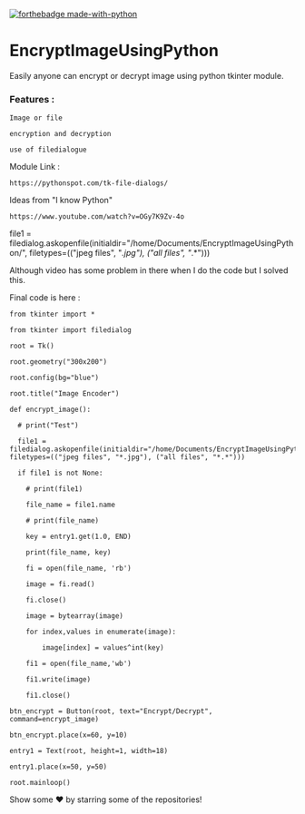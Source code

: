[![forthebadge made-with-python](http://ForTheBadge.com/images/badges/made-with-python.svg)](https://www.python.org/)

# EncryptImageUsingPython
Easily anyone can encrypt or decrypt image using python tkinter module.

### Features :

    Image or file
    
    encryption and decryption
    
    use of filedialogue
    
 Module Link :
 
    https://pythonspot.com/tk-file-dialogs/
    
Ideas from "I know Python"

    https://www.youtube.com/watch?v=OGy7K9Zv-4o


file1 = filedialog.askopenfile(initialdir="/home/Documents/EncryptImageUsingPython/", filetypes=(("jpeg files", "*.jpg"), ("all files", "*.*")))

Although video has some problem in there when I do the code but I solved this.

Final code is here : 

    from tkinter import *
    
    from tkinter import filedialog

    root = Tk()
    
    root.geometry("300x200")
    
    root.config(bg="blue")
    
    root.title("Image Encoder")

    def encrypt_image():
      
      # print("Test")
    
      file1 = filedialog.askopenfile(initialdir="/home/Documents/EncryptImageUsingPython/", filetypes=(("jpeg files", "*.jpg"), ("all files", "*.*")))
    
      if file1 is not None:
        
        # print(file1)
        
        file_name = file1.name
        
        # print(file_name)
        
        key = entry1.get(1.0, END)
        
        print(file_name, key)
        
        fi = open(file_name, 'rb')
        
        image = fi.read()
        
        fi.close()
        
        image = bytearray(image)
        
        for index,values in enumerate(image):
            
            image[index] = values^int(key)
        
        fi1 = open(file_name,'wb')
        
        fi1.write(image)
        
        fi1.close()

    btn_encrypt = Button(root, text="Encrypt/Decrypt", command=encrypt_image)
    
    btn_encrypt.place(x=60, y=10)

    entry1 = Text(root, height=1, width=18)
    
    entry1.place(x=50, y=50)

    root.mainloop()



Show some ❤️ by starring some of the repositories!
